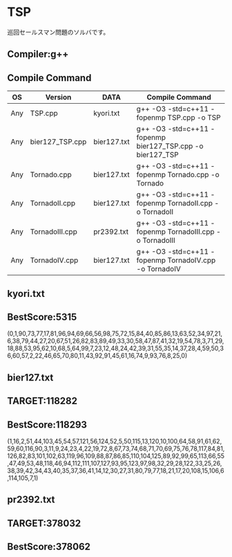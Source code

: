 # TSP

巡回セールスマン問題のソルバです。

## Compiler:g++
## Compile Command

| OS | Version | DATA |Compile Command |
| --- | --- | --- | --- |
|  Any | TSP.cpp | kyori.txt |g++ -O3 -std=c++11 -fopenmp TSP.cpp -o TSP  |
|  Any | bier127_TSP.cpp | bier127.txt |g++ -O3 -std=c++11 -fopenmp bier127_TSP.cpp -o bier127_TSP |
|  Any | Tornado.cpp | bier127.txt |g++ -O3 -std=c++11 -fopenmp Tornado.cpp -o Tornado |
|  Any | TornadoII.cpp | bier127.txt |g++ -O3 -std=c++11 -fopenmp TornadoII.cpp -o TornadoII |
|  Any | TornadoIII.cpp | pr2392.txt |g++ -O3 -std=c++11 -fopenmp TornadoIII.cpp -o TornadoIII |
|  Any | TornadoIV.cpp | bier127.txt |g++ -O3 -std=c++11 -fopenmp TornadoIV.cpp -o TornadoIV |

## kyori.txt

## BestScore:5315
(0,1,90,73,77,17,81,96,94,69,66,56,98,75,72,15,84,40,85,86,13,63,52,34,97,21,6,38,79,44,27,20,67,51,26,82,83,89,49,33,30,58,47,87,41,32,19,54,78,3,71,29,18,88,53,95,62,10,68,5,64,99,7,23,12,48,24,42,39,31,55,35,14,37,28,4,59,50,36,60,57,2,22,46,65,70,80,11,43,92,91,45,61,16,74,9,93,76,8,25,0)

## bier127.txt

## TARGET:118282
## BestScore:118293
(1,16,2,51,44,103,45,54,57,121,56,124,52,5,50,115,13,120,10,100,64,58,91,61,62,59,60,116,90,3,11,9,24,23,4,22,19,72,8,67,73,74,68,71,70,69,75,76,78,117,84,81,126,82,83,101,102,63,119,96,109,88,87,86,85,110,104,125,89,92,99,65,113,66,55,47,49,53,48,118,46,94,112,111,107,127,93,95,123,97,98,32,29,28,122,33,25,26,38,39,42,34,43,40,35,37,36,41,14,12,30,27,31,80,79,77,18,21,17,20,108,15,106,6,114,105,7,1)

## pr2392.txt

## TARGET:378032
## BestScore:378062
